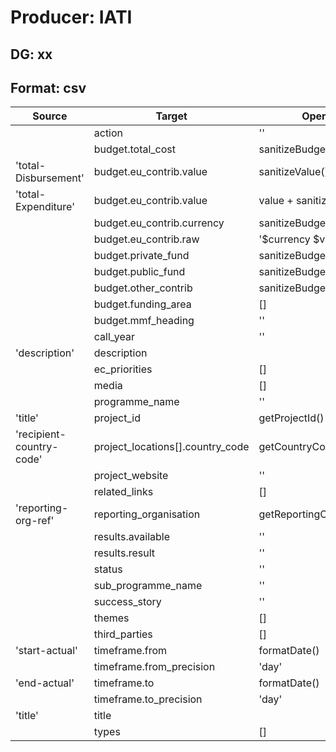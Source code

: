 # Producer: IATI

## DG: xx

## Format: csv

| Source                   | Target                           | Operation                   |
| ------------------------ | -------------------------------- | --------------------------- |
|                          | action                           | ''                          |
|                          | budget.total_cost                | sanitizeBudgetItem()        |
| 'total-Disbursement'     | budget.eu_contrib.value          | sanitizeValue()             |
| 'total-Expenditure'      | budget.eu_contrib.value          | value + sanitizeValue()     |
|                          | budget.eu_contrib.currency       | sanitizeBudgetItem()        |
|                          | budget.eu_contrib.raw            | '$currency $value'          |
|                          | budget.private_fund              | sanitizeBudgetItem()        |
|                          | budget.public_fund               | sanitizeBudgetItem()        |
|                          | budget.other_contrib             | sanitizeBudgetItem()        |
|                          | budget.funding_area              | []                          |
|                          | budget.mmf_heading               | ''                          |
|                          | call_year                        | ''                          |
| 'description'            | description                      |                             |
|                          | ec_priorities                    | []                          |
|                          | media                            | []                          |
|                          | programme_name                   | ''                          |
| 'title'                  | project_id                       | getProjectId()              |
| 'recipient-country-code' | project_locations[].country_code | getCountryCode(country)     |
|                          | project_website                  | ''                          |
|                          | related_links                    | []                          |
| 'reporting-org-ref'      | reporting_organisation           | getReportingOrganizations() |
|                          | results.available                | ''                          |
|                          | results.result                   | ''                          |
|                          | status                           | ''                          |
|                          | sub_programme_name               | ''                          |
|                          | success_story                    | ''                          |
|                          | themes                           | []                          |
|                          | third_parties                    | []                          |
| 'start-actual'           | timeframe.from                   | formatDate()                |
|                          | timeframe.from_precision         | 'day'                       |
| 'end-actual'             | timeframe.to                     | formatDate()                |
|                          | timeframe.to_precision           | 'day'                       |
| 'title'                  | title                            |                             |
|                          | types                            | []                          |
